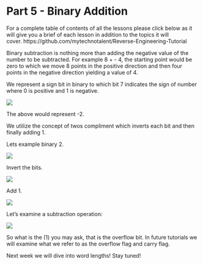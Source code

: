 <h1>Part 5 - Binary Addition</h1><p>For a complete table of contents of all the lessons please click below as it will give you a brief of each lesson in addition to the topics it will cover. https://github.com/mytechnotalent/Reverse-Engineering-Tutorial</p><p>Binary subtraction is nothing more than adding the negative value of the number to be subtracted. For example 8 + - 4, the starting point would be zero to which we move 8 points in the positive direction and then four points in the negative direction yielding a value of 4.</p><p>We represent a sign bit in binary to which bit 7 indicates the sign of number where 0 is positive and 1 is negative.</p><div class="slate-resizable-image-embed slate-image-embed__resize-full-width"><img src="https://media-exp1.licdn.com/dms/image/C4E12AQHYLqgRKpbx0Q/article-inline_image-shrink_1000_1488/0/1537526862141?e=1614211200&amp;v=beta&amp;t=PixeXI4OpufCVGtA0NOWSsUTf7wYYqYQr02Ej7wCFzI"/></div><p>The above would represent -2.</p><p>We utilize the concept of twos compliment which inverts each bit and then finally adding 1.</p><p>Lets example binary 2.</p><div class="slate-resizable-image-embed slate-image-embed__resize-full-width"><img src="https://media-exp1.licdn.com/dms/image/C4E12AQGkaaiw3ZYLmg/article-inline_image-shrink_1000_1488/0/1537526884698?e=1614211200&amp;v=beta&amp;t=ijX-S-jI_HLjdQN0E1sXT0SAs_9xPvqTx6hV40yu2qU"/></div><p>Invert the bits.</p><div class="slate-resizable-image-embed slate-image-embed__resize-full-width"><img src="https://media-exp1.licdn.com/dms/image/C4E12AQGAorLG2cI6Sg/article-inline_image-shrink_1000_1488/0/1537526902723?e=1614211200&amp;v=beta&amp;t=O-m4H8FrMb18JjPplHrQrKCjV5evU49XUluFy64pstM"/></div><p>Add 1.</p><div class="slate-resizable-image-embed slate-image-embed__resize-full-width"><img src="https://media-exp1.licdn.com/dms/image/C4E12AQFl_K2NxMipMg/article-inline_image-shrink_1000_1488/0/1537526921447?e=1614211200&amp;v=beta&amp;t=X_cErri7uy7VIAfkWBNUnbzieeXjrqKOBvLiPWi2l_E"/></div><p>Let’s examine a subtraction operation:</p><div class="slate-resizable-image-embed slate-image-embed__resize-full-width"><img src="https://media-exp1.licdn.com/dms/image/C4E12AQFEKlyk02qWFw/article-inline_image-shrink_1000_1488/0/1537526940998?e=1614211200&amp;v=beta&amp;t=vMim5GYoEIbJuOnXgLkz3JjC6Sl69q9SumfNHlVrmNs"/></div><p>So what is the (1) you may ask, that is the overflow bit. In future tutorials we will examine what we refer to as the overflow flag and carry flag.</p><p>Next week we will dive into word lengths! Stay tuned!</p>